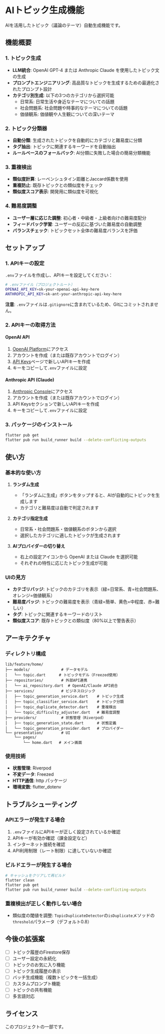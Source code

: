 # AIトピック生成機能

AIを活用したトピック（議論のテーマ）自動生成機能です。

## 機能概要

### 1. トピック生成
- **LLM統合**: OpenAI GPT-4 または Anthropic Claude を使用したトピック文の生成
- **プロンプトエンジニアリング**: 高品質なトピックを生成するための最適化されたプロンプト設計
- **カテゴリ別生成**: 以下の3つのカテゴリから選択可能
  - 日常系: 日常生活や身近なテーマについての話題
  - 社会問題系: 社会問題や時事的なテーマについての話題
  - 価値観系: 価値観や人生観についての深いテーマ

### 2. トピック分類器
- **自動分類**: 生成されたトピックを自動的にカテゴリと難易度に分類
- **タグ抽出**: トピックに関連するキーワードを自動抽出
- **ルールベースのフォールバック**: AI分類に失敗した場合の簡易分類機能

### 3. 重複検出
- **類似度計算**: レーベンシュタイン距離とJaccard係数を使用
- **重複防止**: 既存トピックとの類似度をチェック
- **類似度スコア表示**: 開発用に類似度を可視化

### 4. 難易度調整
- **ユーザー層に応じた調整**: 初心者・中級者・上級者向けの難易度配分
- **フィードバック学習**: ユーザーの反応に基づいた難易度の自動調整
- **バランスチェック**: トピックセット全体の難易度バランスを評価

## セットアップ

### 1. APIキーの設定

`.env`ファイルを作成し、APIキーを設定してください：

```bash
# .envファイル（プロジェクトルート）
OPENAI_API_KEY=sk-your-openai-api-key-here
ANTHROPIC_API_KEY=sk-ant-your-anthropic-api-key-here
```

**注意**: `.env`ファイルは`.gitignore`に含まれているため、Gitにコミットされません。

### 2. APIキーの取得方法

#### OpenAI API
1. [OpenAI Platform](https://platform.openai.com/)にアクセス
2. アカウントを作成（または既存アカウントでログイン）
3. [API Keys](https://platform.openai.com/api-keys)ページで新しいAPIキーを作成
4. キーをコピーして`.env`ファイルに設定

#### Anthropic API (Claude)
1. [Anthropic Console](https://console.anthropic.com/)にアクセス
2. アカウントを作成（または既存アカウントでログイン）
3. API Keysセクションで新しいAPIキーを作成
4. キーをコピーして`.env`ファイルに設定

### 3. パッケージのインストール

```bash
flutter pub get
flutter pub run build_runner build --delete-conflicting-outputs
```

## 使い方

### 基本的な使い方

1. **ランダム生成**
   - 「ランダムに生成」ボタンをタップすると、AIが自動的にトピックを生成します
   - カテゴリと難易度は自動で判定されます

2. **カテゴリ指定生成**
   - 日常系・社会問題系・価値観系のボタンから選択
   - 選択したカテゴリに適したトピックが生成されます

3. **AIプロバイダーの切り替え**
   - 右上の設定アイコンから OpenAI または Claude を選択可能
   - それぞれの特性に応じたトピック生成が可能

### UIの見方

- **カテゴリバッジ**: トピックのカテゴリを表示（緑=日常系、青=社会問題系、オレンジ=価値観系）
- **難易度バッジ**: トピックの難易度を表示（青緑=簡単、黄色=中程度、赤=難しい）
- **タグ**: トピックに関連するキーワードのリスト
- **類似度スコア**: 既存トピックとの類似度（80%以上で警告表示）

## アーキテクチャ

### ディレクトリ構成

```
lib/feature/home/
├── models/              # データモデル
│   └── topic.dart      # トピックモデル（Freezed使用）
├── repositories/        # 外部API連携
│   └── ai_repository.dart  # OpenAI/Claude API統合
├── services/            # ビジネスロジック
│   ├── topic_generation_service.dart    # トピック生成
│   ├── topic_classifier_service.dart    # トピック分類
│   ├── topic_duplicate_detector.dart    # 重複検出
│   └── topic_difficulty_adjuster.dart   # 難易度調整
├── providers/           # 状態管理（Riverpod）
│   ├── topic_generation_state.dart      # 状態定義
│   └── topic_generation_provider.dart   # プロバイダー
└── presentation/        # UI
    └── pages/
        └── home.dart   # メイン画面
```

### 使用技術

- **状態管理**: Riverpod
- **不変データ**: Freezed
- **HTTP通信**: http パッケージ
- **環境変数**: flutter_dotenv

## トラブルシューティング

### APIエラーが発生する場合

1. `.env`ファイルにAPIキーが正しく設定されているか確認
2. APIキーが有効か確認（課金設定など）
3. インターネット接続を確認
4. API利用制限（レート制限）に達していないか確認

### ビルドエラーが発生する場合

```bash
# キャッシュをクリアして再ビルド
flutter clean
flutter pub get
flutter pub run build_runner build --delete-conflicting-outputs
```

### 重複検出が正しく動作しない場合

- 類似度の閾値を調整: `TopicDuplicateDetector`の`isDuplicate`メソッドの`threshold`パラメータ（デフォルト0.8）

## 今後の拡張案

- [ ] トピック履歴のFirestore保存
- [ ] ユーザー設定の永続化
- [ ] トピックのお気に入り機能
- [ ] トピック生成履歴の表示
- [ ] バッチ生成機能（複数トピックを一括生成）
- [ ] カスタムプロンプト機能
- [ ] トピックの共有機能
- [ ] 多言語対応

## ライセンス

このプロジェクトの一部です。
